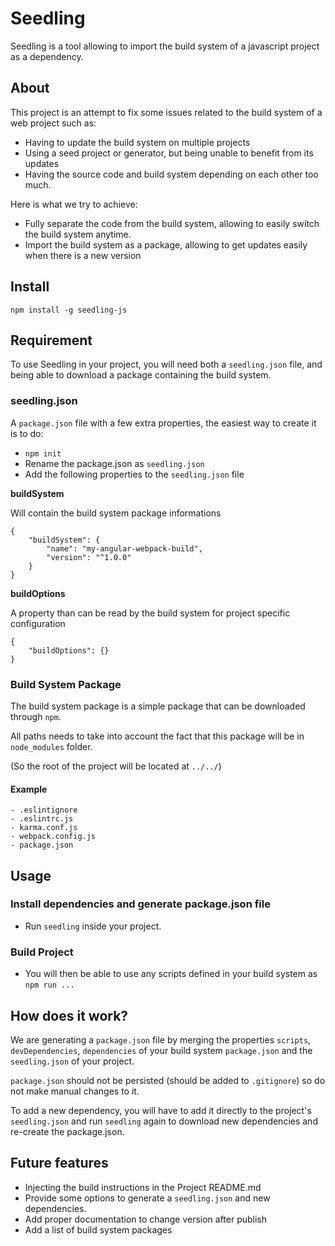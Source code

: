 # Seedling

Seedling is a tool allowing to import the build system of a javascript project as a dependency.

## About

This project is an attempt to fix some issues related to the build system of a web project such as:

* Having to update the build system on multiple projects
* Using a seed project or generator, but being unable to benefit from its updates
* Having the source code and build system depending on each other too much.

Here is what we try to achieve:

* Fully separate the code from the build system, allowing to easily switch the build system anytime.
* Import the build system as a package, allowing to get updates easily when there is a new version


## Install
```
npm install -g seedling-js
```

## Requirement

To use Seedling in your project, you will need both a `seedling.json` file, and being able to download a package containing the build system.

### seedling.json

A `package.json` file with a few extra properties, the easiest way to create it is to do:

* `npm init`
* Rename the package.json as `seedling.json`
* Add the following properties to the `seedling.json` file

**buildSystem**

Will contain the build system package informations

```
{
    "buildSystem": {
        "name": "my-angular-webpack-build",
        "version": "^1.0.0"
    }
}
```

**buildOptions**

A property than can be read by the build system for project specific configuration

```
{
    "buildOptions": {}
}
```

### Build System Package

The build system package is a simple package that can be downloaded through `npm`.

All paths needs to take into account the fact that this package will be in `node_modules` folder.

(So the root of the project will be located at `../../`)


#### Example

```
- .eslintignore
- .eslintrc.js
- karma.conf.js
- webpack.config.js
- package.json
```


## Usage

### Install dependencies and generate package.json file
* Run `seedling` inside your project.

### Build Project

* You will then be able to use any scripts defined in your build system as `npm run ...`

## How does it work?

We are generating a `package.json` file by merging the properties `scripts`, `devDependencies`, `dependencies` of your
build system `package.json` and the `seedling.json` of your project.

`package.json` should not be persisted (should be added to `.gitignore`) so do not make manual changes to it.

To add a new dependency, you will have to add it directly to the project's `seedling.json` and run `seedling` again to download new dependencies and re-create the package.json.


## Future features

* Injecting the build instructions in the Project README.md
* Provide some options to generate a `seedling.json` and new dependencies.
* Add proper documentation to change version after publish
* Add a list of build system packages
